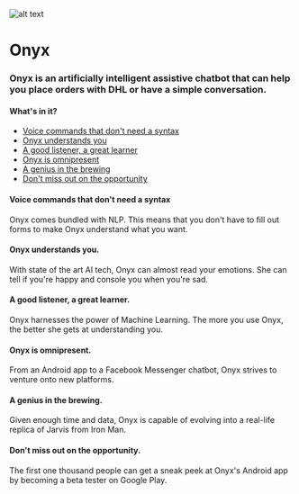 ![alt text](https://raw.githubusercontent.com/siddhantvinchurkar/Onyx/master/docs/images/favicon.png)
# Onyx


### Onyx is an artificially intelligent assistive chatbot that can help you place orders with DHL or have a simple conversation.

#### What's in it?


- [Voice commands that don't need a syntax](#voice-commands-that-dont-need-a-syntax)
- [Onyx understands you](#onyx-understands-you)
- [A good listener, a great learner](#a-good-listener-a-great-learner)
- [Onyx is omnipresent](#onyx-is-omnipresent)
- [A genius in the brewing](#a-genius-in-the-brewing)
- [Don't miss out on the opportunity](#dont-miss-out-on-the-opportunity)

#### Voice commands that don't need a syntax

Onyx comes bundled with NLP. This means that you don't have to fill out forms to make Onyx understand what you want.

#### Onyx understands you.

With state of the art AI tech, Onyx can almost read your emotions. She can tell if you're happy and console you when you're sad.

#### A good listener, a great learner.

Onyx harnesses the power of Machine Learning. The more you use Onyx, the better she gets at understanding you.

#### Onyx is omnipresent.

From an Android app to a Facebook Messenger chatbot, Onyx strives to venture onto new platforms.

#### A genius in the brewing.

Given enough time and data, Onyx is capable of evolving into a real-life replica of Jarvis from Iron Man.

#### Don't miss out on the opportunity.

The first one thousand people can get a sneak peek at Onyx's Android app by becoming a beta tester on Google Play.

